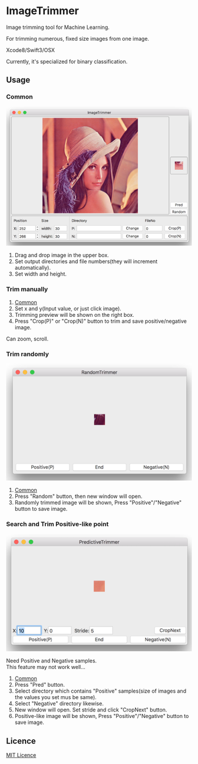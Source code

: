 # ImageTrimmer
Image trimming tool for Machine Learning.

For trimming numerous, fixed size images from one image.

Xcode8/Swift3/OSX

Currently, it's specialized for binary classification.

## Usage

### Common
![Main Window](./Resources/main.png)

1. Drag and drop image in the upper box.
1. Set output directories and file numbers(they will increment automatically).
1. Set width and height.

### Trim manually
1. [Common](#common)
1. Set x and y(Input value, or just click image).
1. Trimming preview will be shown on the right box.
1. Press "Crop(P)" or "Crop(N)" button to trim and save positive/negative image.

Can zoom, scroll.

### Trim randomly
![Random trimming](./Resources/random.png)

1. [Common](#common)
1. Press "Random" button, then new window will open.
1. Randomly trimmed image will be shown, Press "Positive"/"Negative" button to save image.

### Search and Trim Positive-like point
![Predictive trimming](./Resources/pred.png)

Need Positive and Negative samples.  
This feature may not work well...

1. [Common](#common)
1. Press "Pred" button.
1. Select directory which contains "Positive" samples(size of images and the values you set mus be same).
1. Select "Negative" directory likewise.
1. New window will open. Set stride and click "CropNext" button.
1. Positive-like image will be shown, Press "Positive"/"Negative" button to save image.


## Licence
[MIT Licence](./LICENSE)